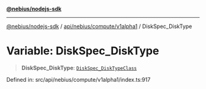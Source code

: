 [**@nebius/nodejs-sdk**](../../../../../README.md)

***

[@nebius/nodejs-sdk](../../../../../README.md) / [api/nebius/compute/v1alpha1](../README.md) / DiskSpec\_DiskType

# Variable: DiskSpec\_DiskType

> **DiskSpec\_DiskType**: [`DiskSpec_DiskTypeClass`](../type-aliases/DiskSpec_DiskTypeClass.md)

Defined in: src/api/nebius/compute/v1alpha1/index.ts:917
